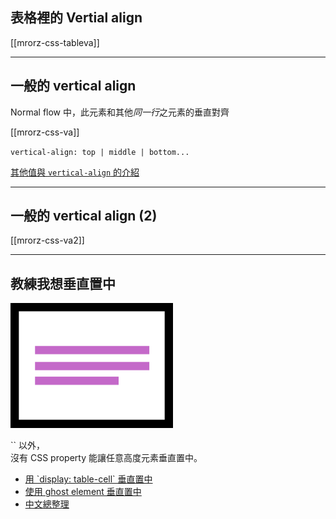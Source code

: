 
表格裡的 Vertial align
---------------------
[[mrorz-css-tableva]]

---

一般的 vertical align
--------------------

Normal flow 中，此元素和其他*同一行*之元素的垂直對齊

[[mrorz-css-va]]

`vertical-align: top | middle | bottom...`

[其他值與 `vertical-align` 的介紹](http://css-tricks.com/what-is-vertical-align/)


---

一般的 vertical align (2)
------------------------

[[mrorz-css-va2]]

---

教練我想垂直置中
-------------

<img class="borderless" src="images/css/vertical-centering.png" alt="垂直置中示意圖" height="200">

<p class="fragment">`<td>` 以外，<br>沒有 CSS property 能讓任意高度元素垂直置中。</p>
<ul class="fragment leader">
  <li>
    <a href="http://css-tricks.com/vertically-center-multi-lined-text/">用 `display: table-cell` 垂直置中</a>
  </li>
  <li>
    <a href="http://css-tricks.com/centering-in-the-unknown/">使用 ghost element 垂直置中</a>
  </li>
  <li>
    <a href="http://blog.yam.com/hanasan/article/35806444">中文總整理</a>
  </li>
</ul>
